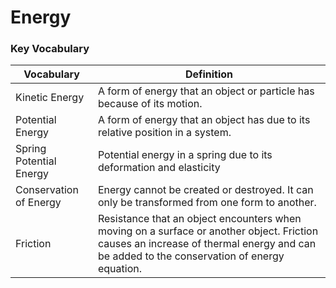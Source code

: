 # Energy

### Key Vocabulary


| Vocabulary | Definition | 
| --- | --- | 
| Kinetic Energy | A form of energy that an object or particle has because of its motion. | 
| Potential Energy | A form of energy that an object has due to its relative position in a system. | 
| Spring Potential Energy | Potential energy in a spring due to its deformation and elasticity | 
| Conservation of Energy | Energy cannot be created or destroyed. It can only be transformed from one form to another. | 
| Friction| Resistance that an object encounters when moving on a surface or another object. Friction causes an increase of thermal energy and can be added to the conservation of energy equation.  | 


